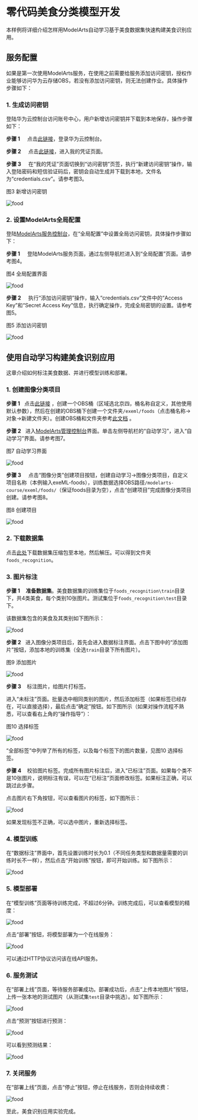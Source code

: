 

# 零代码美食分类模型开发

本样例将详细介绍怎样用ModelArts自动学习基于美食数据集快速构建美食识别应用。

## 服务配置

如果是第一次使用ModelArts服务，在使用之前需要给服务添加访问密钥，授权作业能够访问华为云存储OBS，若没有添加访问密钥，则无法创建作业。具体操作步骤如下：


### 1. 生成访问密钥

登陆华为云控制台访问账号中心，用户新增访问密钥并下载到本地保存，操作步骤如下：

**步骤 1** &#160; &#160;  点击[此链接](https://www.huaweicloud.com/product/modelarts.html)，登录华为云控制台。

**步骤 2** &#160; &#160; 点击[此链接](https://console.huaweicloud.com/iam/?locale=zh-cn#/mine/accessKey)，进入我的凭证页面。

**步骤 3** &#160; &#160; 在“我的凭证”页面切换到“访问密钥”页签，执行“新建访问密钥”操作，输入登陆密码和短信验证码后，密钥会自动生成并下载到本地，文件名为“credentials.csv”。请参考图3。

图3 新增访问密钥

![food](./img/新增访问秘钥.png)

### 2. 设置ModelArts全局配置

登陆[ModelArts服务控制台](https://console.huaweicloud.com/modelarts/?region=cn-north-4&locale=zh-cn#/manage/dashboard)，在“全局配置”中设置全局访问密钥，具体操作步骤如下：

**步骤 1** &#160; &#160; 登陆ModelArts服务页面，通过左侧导航栏进入到“全局配置”页面。请参考图4。

图4 全局配置界面

![food](./img/全局配置.png)

**步骤 2** &#160; &#160; 执行“添加访问密钥”操作，输入“credentials.csv”文件中的“Access Key”和“Secret Access Key”信息，执行确定操作，完成全局密钥的设置。请参考图5。

图5 添加访问密钥

![food](./img/添加访问秘钥.png)

## 使用自动学习构建美食识别应用

这章介绍如何标注美食数据、并进行模型训练和部署。

### 1. 创建图像分类项目

**步骤 1**&#160; &#160;点击[此链接](https://storage.huaweicloud.com/obs/?&locale=zh-cn#/obs/create) ，创建一个OBS桶（区域选北京四，桶名称自定义，其他使用默认参数），然后在创建的OBS桶下创建一个文件夹`/exeml/foods`（点击桶名称->对象->新建文件夹）。创建OBS桶和文件夹参考[此文档](https://support.huaweicloud.com/qs-obs/obs_qs_0001.html) 。

**步骤 2**&#160; &#160;进入[ModelArts管理控制台](https://console.huaweicloud.com/modelarts/?region=cn-north-4&locale=zh-cn#/manage/dashboard)界面。单击左侧导航栏的“自动学习”，进入“自动学习”界面。请参考图7。

图7 自动学习界面

![food](./img/自动学习.png)

**步骤 3** &#160; &#160; 点击“图像分类”创建项目按钮，创建自动学习->图像分类项目，自定义项目名称（本例输入exeML-foods），训练数据选择OBS路径`/modelarts-course/exeml/foods/`（保证foods目录为空），点击“创建项目”完成图像分类项目创建。请参考图8。

图8 创建项目

![food](./img/创建项目.png)

### 2. 下载数据集

点击[此处](https://modelarts-labs.obs.cn-north-1.myhuaweicloud.com/ExeML/ExeML_Foods_Recognition/foods_recognition.tar.gz)下载数据集压缩包至本地，然后解压。可以得到文件夹`foods_recognition`。

### 3. 图片标注

**步骤 1** &#160; &#160;**准备数据集**。美食数据集的训练集位于`foods_recognition\train`目录下，共4类美食，每个类别10张图片。测试集位于`foods_recognition\test`目录下。

该数据集包含的美食及其类别如下图所示：

![food](./img/labels.png)

**步骤 2** &#160; 进入图像分类项目后，首先会进入数据标注界面。点击下图中的“添加图片”按钮，添加本地的训练集（全选`train`目录下所有图片）。

图9 添加图片

![food](./img/添加图片.png)

**步骤 3** &#160; &#160;标注图片，给图片打标签。

进入“未标注”页面。批量选中相同类别的图片，然后添加标签（如果标签已经存在，可以直接选择），最后点击“确定”按钮。如下图所示（如果对操作流程不熟悉，可以查看右上角的“操作指导”）：

图10 选择标签

![food](./img/选择标签.png)

“全部标签”中列举了所有的标签，以及每个标签下的图片数量，见图10 选择标签。

**步骤 4** &#160; &#160;校验图片标签。完成所有图片标注后，进入“已标注”页面。如果每个类不是10张图片，说明标注有误，可以在“已标注”页面修改标签。如果标注正确，可以跳过此步骤。

点击图片右下角按钮，可以查看图片的标签，如下图所示：

![food](./img/查看标签.png)

如果发现标签不正确，可以选中图片，重新选择标签。

### 4. 模型训练

在“数据标注”界面中，首先设置训练时长为0.1（不同任务类型和数据量需要的训练时长不一样），然后点击“开始训练”按钮，即可开始训练。如下图所示：

![food](./img/开始训练.png)



### 5. 模型部署

在“模型训练”页面等待训练完成，不超过6分钟。训练完成后，可以查看模型的精度：

![food](./img/训练完成.png)

点击“部署”按钮，将模型部署为一个在线服务：

![food](./img/部署.png)

可以通过HTTP协议访问该在线API服务。

### 6. 服务测试

在“部署上线”页面，等待服务部署成功。部署成功后，点击“上传本地图片”按钮，上传一张本地的测试图片（从测试集`test`目录中挑选）。如下图所示：

![food](./img/上传本地图片.png)

点击“预测”按钮进行预测：

![food](./img/测试.png)

可以看到预测结果：

![food](./img/预测结果.png)

### 7. 关闭服务

在“部署上线”页面，点击“停止”按钮，停止在线服务，否则会持续收费：

![food](./img/停止服务.png)


至此，美食识别应用实验完成。


